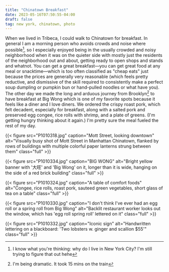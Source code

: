 ```yaml
---
title: "Chinatown Breakfast"
date: 2023-05-16T07:50:55-04:00
draft: false
tag: new york, chinatown, photo
---
```


When we lived in Tribeca, I could walk to Chinatown for breakfast. In general I am a morning person who avoids crowds and noise where possible[^1], so I especially enjoyed being in the usually crowded and noisy neighborhood when it was on the quieter side with mostly just the residents of the neighborhood out and about, getting ready to open shops and stands and whatnot. You can get a great breakfast—you can get great food at any meal or snacktime—which is too often classified as "cheap eats" just because the prices are generally very reasonable (which feels pretty reductive, and dismissive of the skill required to consistently make a perfect soup dumpling or pumpkin bun or hand-pulled noodles or what have you). The other day we made the long and arduous journey from Brooklyn[^2] to have breakfast at Big Wong which is one of my favorite spots because it feels like a diner and I love diners. We ordered the crispy roast pork, which felt decadent, especially for breakfast, along with a salted pork and preserved egg congee, rice rolls with shrimp, and a plate of greens. (I'm getting hungry thinking about it again.) I'm pretty sure the meal fueled the rest of my day. 

{{< figure src="P1010318.jpg" caption="Mott Street, looking downtown" alt="Visually busy shot of Mott Street in Manhattan Chinatown, flanked by rows of buildings with multiple colorful paper lanterns strung between them" class="full" >}}

{{< figure src="P1010334.jpg" caption="BIG WONG" alt="Bright yellow banner with '大旺' and 'Big Wong' on it, longer than it is wide, hanging on the side of a red brick building" class="full" >}}

{{< figure src="P1010324.jpg" caption="A table of comfort foods" alt="Congee, rice rolls, roast pork, sauteed green vegetables, short glass of tea on a table" class="full" >}}

{{< figure src="P1010330.jpg" caption="I don't think I've ever had an egg roll or a spring roll from Big Wong" alt="Backlit restaurant worker looks out the window, which has 'egg roll spring roll' lettered on it" class="full" >}}

{{< figure src="P1010332.jpg" caption="Iconic sign" alt="Handwritten lettering on a blackboard: 'Two lobsters w. ginger and scallion $55'" class="full" >}}

[^1]: I know what you're thinking: why do I live in New York City? I'm still trying to figure that out hehe
[^2]: I'm being dramatic. It took 15 mins on the train